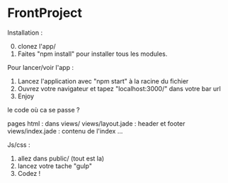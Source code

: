 # FrontProject

Installation :

0. clonez l'app/
1. Faites "npm install" pour installer tous les modules.

Pour lancer/voir l'app :

1. Lancez l'application avec "npm start" à la racine du fichier
2. Ouvrez votre navigateur et tapez "localhost:3000/" dans votre bar url
3. Enjoy

le code où ca se passe ?

pages html :
dans views/
views/layout.jade : header et footer
views/index.jade : contenu de l'index ...

Js/css : 
1. allez dans public/ (tout est la)
2. lancez votre tache "gulp"
3. Codez !
